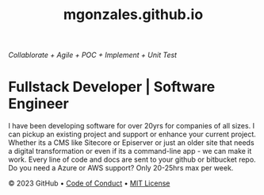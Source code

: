 <header>

<!--
  <<< Author notes: Course header >>>
  Include a 1280×640 image, course title in sentence case, and a concise description in emphasis.
  In your repository settings: enable template repository, add your 1280×640 social image, auto delete head branches.
  Add your open source license, GitHub uses MIT license.
-->

# mgonzales.github.io

</header>

_Collablorate + Agile + POC + Implement + Unit Test_

# Fullstack Developer |  Software Engineer                      

I have been developing software for over 20yrs for companies of all sizes.  I can pickup an existing project and support or enhance your current project.  Whether its a CMS like Sitecore or Episerver or just an older site that needs a digital transformation or even if its a command-line app - we can make it work.  Every line of code and docs are sent to your github or bitbucket repo.  Do you need a Azure or AWS support? Only 20-25hrs max per week.  






<footer>

<!--
  <<< Author notes: Footer >>>
  Add a link to get support, GitHub status page, code of conduct, license link.
-->



&copy; 2023 GitHub &bull; [Code of Conduct](https://www.contributor-covenant.org/version/2/1/code_of_conduct/code_of_conduct.md) &bull; [MIT License](https://gh.io/mit)

</footer>
